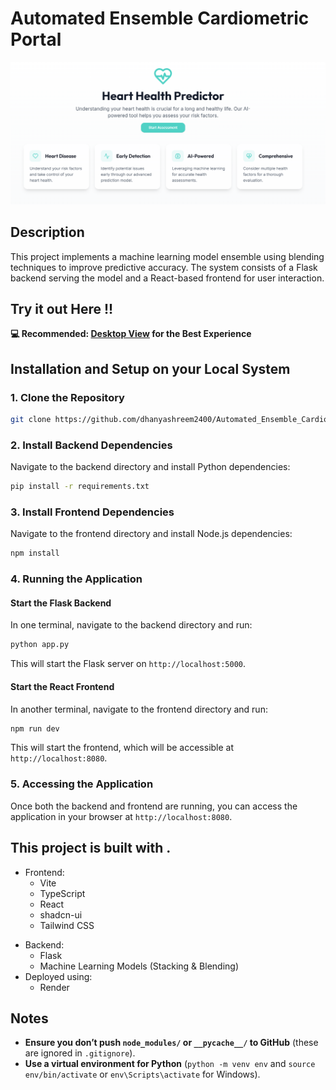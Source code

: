 # Automated Ensemble Cardiometric Portal

![Project Preview](public/landing_page.png)
## Description
This project implements a machine learning model ensemble using blending techniques to improve predictive accuracy. The system consists of a Flask backend serving the model and a React-based frontend for user interaction.

## Try it out Here !! 

**💻 Recommended: [Desktop View](https://cardiometric-portal.onrender.com) for the Best Experience**


## Installation and Setup on your Local System

### 1. Clone the Repository
```sh
git clone https://github.com/dhanyashreem2400/Automated_Ensemble_Cardiometric_Portal
```

### 2. Install Backend Dependencies
Navigate to the backend directory and install Python dependencies:
```sh
pip install -r requirements.txt
```

### 3. Install Frontend Dependencies
Navigate to the frontend directory and install Node.js dependencies:
```sh
npm install
```

### 4. Running the Application

#### Start the Flask Backend
In one terminal, navigate to the backend directory and run:
```sh
python app.py
```
This will start the Flask server on `http://localhost:5000`.

#### Start the React Frontend
In another terminal, navigate to the frontend directory and run:
```sh
npm run dev
```
This will start the frontend, which will be accessible at `http://localhost:8080`.

### 5. Accessing the Application
Once both the backend and frontend are running, you can access the application in your browser at `http://localhost:8080`.

## This project is built with .
+ Frontend:
  - Vite
  - TypeScript
  - React
  - shadcn-ui
  - Tailwind CSS
* Backend:
  - Flask
  - Machine Learning Models (Stacking & Blending)
* Deployed using:
  - Render

## Notes
- **Ensure you don’t push `node_modules/` or `__pycache__/` to GitHub** (these are ignored in `.gitignore`).
- **Use a virtual environment for Python** (`python -m venv env` and `source env/bin/activate` or `env\Scripts\activate` for Windows).



